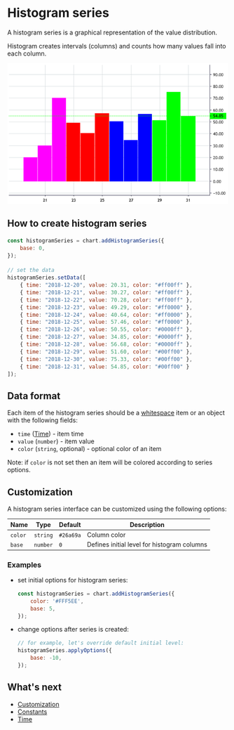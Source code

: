 # Histogram series

A histogram series is a graphical representation of the value distribution.

Histogram creates intervals (columns) and counts how many values fall into each column.

![Histogram example](./assets/histogram-series.png "Histogram chart example")

## How to create histogram series

```javascript
const histogramSeries = chart.addHistogramSeries({
    base: 0,
});

// set the data
histogramSeries.setData([
    { time: "2018-12-20", value: 20.31, color: "#ff00ff" },
    { time: "2018-12-21", value: 30.27, color: "#ff00ff" },
    { time: "2018-12-22", value: 70.28, color: "#ff00ff" },
    { time: "2018-12-23", value: 49.29, color: "#ff0000" },
    { time: "2018-12-24", value: 40.64, color: "#ff0000" },
    { time: "2018-12-25", value: 57.46, color: "#ff0000" },
    { time: "2018-12-26", value: 50.55, color: "#0000ff" },
    { time: "2018-12-27", value: 34.85, color: "#0000ff" },
    { time: "2018-12-28", value: 56.68, color: "#0000ff" },
    { time: "2018-12-29", value: 51.60, color: "#00ff00" },
    { time: "2018-12-30", value: 75.33, color: "#00ff00" },
    { time: "2018-12-31", value: 54.85, color: "#00ff00" }
]);
```

## Data format

Each item of the histogram series should be a [whitespace](./whitespace-data.md) item or an object with the following fields:

- `time` ([Time](./time.md)) - item time
- `value` (`number`) - item value
- `color` (`string`, optional) - optional color of an item

Note: if `color` is not set then an item will be colored according to series options.

## Customization

A histogram series interface can be customized using the following options:

|Name|Type|Default|Description|
|----|----|-------|-|
|`color`|`string`|`#26a69a`|Column color|
|`base`|`number`|`0`|Defines initial level for histogram columns|

### Examples

- set initial options for histogram series:

    ```javascript
    const histogramSeries = chart.addHistogramSeries({
        color: '#FFF5EE',
        base: 5,
    });
    ```

- change options after series is created:

    ```javascript
    // for example, let's override default initial level:
    histogramSeries.applyOptions({
        base: -10,
    });
    ```

## What's next

- [Customization](./customization.md)
- [Constants](./constants.md)
- [Time](./time.md)
